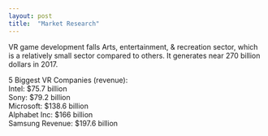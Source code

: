 ```yaml
---
layout: post
title:  "Market Research"
---
```

VR game development falls Arts, entertainment, & recreation sector, which is a relatively small sector compared to others. It generates near 270 billion dollars in 2017.<br>

5 Biggest VR Companies (revenue):<br>
Intel: $75.7 billion<br>
Sony: $79.2 billion<br>
Microsoft: $138.6 billion<br>
Alphabet Inc: $166 billion<br>
Samsung Revenue: $197.6 billion<br>
